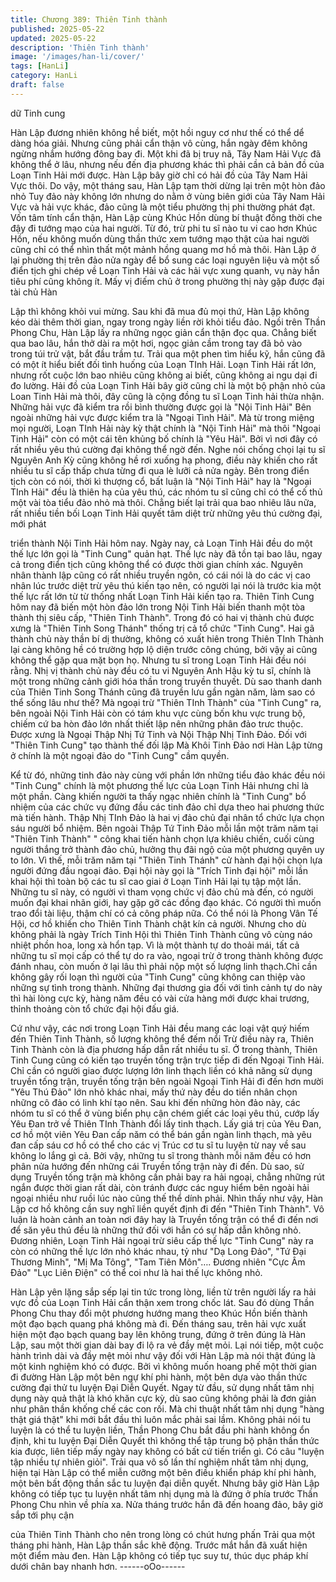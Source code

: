 ```yaml
---
title: Chương 389: Thiên Tinh thành
published: 2025-05-22
updated: 2025-05-22
description: 'Thiên Tinh thành'
image: '/images/han-li/cover/'
tags: [HanLi]
category: HanLi
draft: false
---
```


dữ Tinh cung

Hàn Lập đương nhiên không hề biết, một hồi nguy cơ như thế có
thể dể dàng hóa giải.
Nhưng cũng phải cẩn thận vô cùng, hắn ngày đêm không ngừng
nhắm hướng đông bay đi.
Một khi đã bị truy nã, Tây Nam Hải Vực đã không thể ở lâu,
nhưng nếu đến địa phương khác thì phải cần cả bản đồ của Loạn
Tinh Hải mới được.
Hàn Lập bây giờ chỉ có hải đồ của Tây Nam Hải Vực thôi.
Do vậy, một tháng sau, Hàn Lập tạm thời dừng lại trên một hòn
đảo nhỏ
Tuy đảo này không lớn nhưng do nằm ở vùng biên giới của Tây
Nam Hải Vực và hải vực khác, đảo cũng là một tiểu phường thị
phi thường phát đạt.
Vốn tâm tính cẩn thận, Hàn Lập cùng Khúc Hồn dùng bí thuật
đồng thời che đậy đi tướng mạo của hai người.
Từ đó, trừ phi tu sĩ nào tu vi cao hơn Khúc Hồn, nếu không muốn
dùng thần thức xem tướng mạo thật của hai người cũng chỉ có
thể nhìn thất một mảnh hồng quang mơ hồ mà thôi.
Hàn Lập ở lại phường thị trên đảo nửa ngày để bổ sung các loại
nguyên liệu và một số điển tịch ghi chép về Loạn Tinh Hải và các
hải vực xung quanh, vụ này hắn tiêu phí cũng không ít.
Mấy vị điếm chủ ở trong phường thị này gặp được đại tài chủ Hàn

Lập thì không khỏi vui mừng.
Sau khi đã mua đủ mọi thứ, Hàn Lập không kéo dài thêm thời
gian, ngay trong ngày liền rời khỏi tiểu đảo.
Ngồi trên Thần Phong Chu, Hàn Lập lấy ra những ngọc giản cẩn
thận đọc qua.
Chẳng biết qua bao lâu, hắn thở dài ra một hơi, ngọc giản cầm
trong tay đã bỏ vào trong túi trử vật, bắt đầu trầm tư.
Trải qua một phen tìm hiểu kỹ, hắn cũng đã có một ít hiểu biết đối
tình huống của Loạn TInh Hải.
Loạn Tinh Hải rất lớn, nhưng rốt cuộc lớn bao nhiêu cũng không
ai biết, cũng không ai ngu dại đi đo lường.
Hải đồ của Loạn Tinh Hải bây giờ cũng chỉ là một bộ phận nhỏ
của Loan Tinh Hải mà thôi, đây cũng là cộng đồng tu sĩ Loạn Tinh
hải thừa nhận.
Những hải vực đã kiểm tra rồi bình thường được gọi là "Nội Tinh
Hải" Bên ngoài những hải vực được kiểm tra là "Ngoại Tình Hải".
Mà từ trong miệng mọi người, Loạn TInh Hải này kỳ thật chính là
"Nội Tinh Hải" mà thôi
"Ngoại Tinh Hải" còn có một cái tên khủng bố chính là "Yêu Hải".
Bởi vì nơi đây có rất nhiều yêu thú cường đại không thể ngờ đến.
Nghe nói chống chọi lại tu sĩ Nguyên Anh Kỳ cũng không hề rơi
xuống hạ phong, điều này khiến cho rất nhiều tu sĩ cấp thấp chưa
từng đi qua lè lưỡi cả nửa ngày.
Bên trong điển tịch còn có nói, thời kì thượng cổ, bất luận là "Nội
Tinh Hải" hay là "Ngoại TInh Hải" đều là thiên hạ của yêu thú, các
nhóm tu sĩ cũng chỉ có thể cố thủ một vài tòa tiểu đảo nhỏ mà
thôi.
Chẳng biết lại trải qua bao nhiêu lâu nữa, rất nhiều tiền bối Loạn
Tinh Hải quyết tâm diệt trừ những yêu thú cường đại, mới phát

triển thành Nội Tinh Hải hôm nay.
Ngày nay, cả Loạn Tinh Hải đều do một thế lực lớn gọi là "Tinh
Cung" quản hạt.
Thế lực này đã tồn tại bao lâu, ngay cả trong điển tịch cũng không
thể có được thời gian chính xác.
Nguyên nhân thành lập cũng có rất nhiều truyền ngôn, có cái nói
là do các vị cao nhân lúc trước diệt trừ yêu thú kiến tạo nên, có
người lại nói là trước kia một thế lực rất lớn từ từ thống nhất Loạn
Tinh Hải kiến tạo ra.
Thiên Tinh Cung hôm nay đã biến một hòn đảo lớn trong Nội Tinh
Hải biến thanh một tòa thành thị siêu cấp, "Thiên Tinh Thành".
Trong đó có hai vị thành chủ được xưng là "Thiên Tinh Song
Thánh" thống trị cả tổ chức "Tinh Cung".
Hai gã thành chủ này thần bí dị thường, không có xuất hiên trong
Thiên TInh Thành lại càng không hề có trường hợp lộ diện trước
công chúng, bởi vậy ai cũng không thể gặp qua mặt bọn họ.
Nhưng tu sĩ trong Loạn Tinh Hải đều nói rằng.
Nhị vị thành chủ này đều có tu vi Nguyên Anh Hậu kỳ tu sĩ, chính
là một trong những cảnh giới hóa thần trong truyền thuyết.
Dù sao thanh danh của Thiên Tinh Song Thánh cũng đã truyền
lưu gần ngàn năm, làm sao có thể sống lâu như thế?
Mà ngoại trừ "Thiên TInh Thành" của "Tinh Cung" ra, bên ngoài
Nội Tinh Hải còn có tám khu vực cùng bốn khu vực trung bộ,
chiếm cứ ba hòn đảo lớn nhất thiết lập nên những phân đảo trưc
thuộc.
Được xưng là Ngoại Thập Nhị Tứ Tinh và Nội Thập Nhị Tinh Đảo.
Đối với "Thiên Tinh Cung" tạo thành thế đối lập
Mà Khôi Tinh Đảo nơi Hàn Lập từng ở chính là một ngoại đảo do
"Tinh Cung" cầm quyền.

Kể từ đó, những tinh đảo này cùng với phần lớn những tiểu đảo
khác đều nói "Tinh Cung" chính là một phương thế lực của Loạn
Tinh Hải nhưng chỉ là một phần.
Càng khiến người ta thấy ngạc nhiên chính là "Tinh Cung" bổ
nhiệm của các chức vụ đứng đầu các tinh đảo chỉ dựa theo hai
phương thức mà tiến hành.
Thập Nhị TInh Đảo là hai vị đảo chủ đại nhân tổ chức lựa chọn
sáu người bổ nhiệm. Bên ngoài Thập Tứ Tinh Đảo mỗi lần một
trăm năm tại "Thiên Tinh Thành" " công khai tiến hành chọn lựa
khiêu chiến, cuối cùng người thắng trở thành đảo chủ, hưởng thụ
đãi ngộ của một phương quyên uy to lớn.
Vì thế, mỗi trăm năm tại "Thiên Tinh Thánh" cử hành đại hội chọn
lựa người đứng đầu ngoại đảo.
Đại hội này gọi là "Trích Tinh đại hội" mỗi lần khai hội thì toàn bộ
các tu sĩ cao giai ở Loạn Tinh Hải lại tụ tập một lần.
Những tu sĩ này, có người vì tham vọng chức vị đảo chủ mà đến,
có người muốn đại khai nhãn giới, hay gặp gỡ các đồng đạo
khác. Có người thì muốn trao đổi tài liệu, thậm chí có cả công
pháp nữa. Có thể nói là Phong Vân Tế Hội, cơ hồ khiến cho Thiên
Tinh Thành chật kín cả người.
Nhưng cho dù không phải là ngày Trích Tinh Hội thì Thiên Tinh
Thành cũng vô cùng náo nhiệt phồn hoa, long xà hổn tạp.
Vì là một thành tự do thoải mái, tất cả những tu sĩ mọi cấp có thể
tự do ra vào, ngoại trừ ở trong thành không được đánh nhau, còn
muốn ở lại lâu thì phải nộp một số lượng linh thạch.Chỉ cần không
gây rối loạn thì người của "Tinh Cung" cũng không can thiệp vào
những sự tình trong thành.
Những đại thương gia đối với tình cảnh tự do này thì hài lòng cực
kỳ, hàng năm đều có vài cửa hàng mới được khai trương, thỉnh
thoảng còn tổ chức đại hội đấu giá.

Cứ như vậy, các nơi trong Loạn Tinh Hải đều mang các loại vật
quý hiếm đến Thiên Tinh Thành, số lượng không thể đếm nổi
Trừ điều này ra, Thiên Tinh Thành còn là địa phương hấp dẫn rất
nhiều tu sĩ. Ở trong thành, Thiên Tinh Cung cũng có kiến tạo
truyền tống trận trực tiếp đi đến Ngoại Tinh Hải.
Chỉ cần có người giao được lượng lớn linh thạch liền có khả năng
sử dụng truyền tống trận, truyền tống trận bên ngoài Ngoại Tinh
Hải đi đến hơn mười "Yêu Thú Đảo" lớn nhỏ khác nhai, mấy thứ
này đều do tiền nhân chọn những cô đảo có linh khí tạo nên.
Sau khi đến những hòn đảo này, các nhóm tu sĩ có thể ở vùng
biển phụ cận chém giết các loại yêu thú, cướp lấy Yêu Đan trở về
Thiên TInh Thành đổi lấy tinh thạch.
Lấy giá trị của Yêu Đan, cơ hồ một viên Yêu Đan cấp năm có thể
bán gần ngàn linh thạch, mà yêu đan cấp sáu cơ hồ có thể cho
các vị Trúc cơ tu sĩ tu luyện từ nay về sau không lo lắng gì cả.
Bởi vậy, những tu sĩ trong thành mỗi năm đều có hơn phân nửa
hướng đến những cái Truyền tống trận này đi đến.
Dù sao, sử dụng Truyền tống trận mà không cần phải bay ra hải
ngoại, chẳng những rút ngắn được thời gian rất dài, còn tránh
được các nguy hiểm bên ngoài hải ngoại nhiều như ruồi lúc nào
cũng thế thể dính phải.
Nhìn thấy như vậy, Hàn Lập cơ hồ không cần suy nghĩ liền quyết
định đi đến "Thiên Tinh Thành".
Vô luận là hoàn cảnh an toàn nơi đây hay là Truyền tống trận có
thể đi đến nơi để săn yêu thú đều là những thứ đối với hắn có sự
hấp dẫn không nhỏ.
Đương nhiên, Loạn Tinh Hải ngoại trừ siêu cấp thế lực "Tinh
Cung" này ra còn có những thế lực lớn nhỏ khác nhau, tỷ như
"Dạ Long Đảo", "Tứ Đại Thương Minh", "Mị Ma Tông", "Tam Tiên
Môn"…. Đương nhiên "Cực Âm Đảo" "Lục Liên Điện" có thể coi
như là hai thế lực không nhỏ.

Hàn Lập yên lặng sắp sếp lại tin tức trong lòng, liền từ trên người
lấy ra hải vực đồ của Loạn Tinh Hải cẩn thận xem trong chốc lát.
Sau đó dùng Thần Phong Chu thay đổi một phương hướng mang
theo Khúc Hồn biến thành một đạo bạch quang phá không mà đi.
Đến tháng sau, trên hải vực xuất hiện một đạo bạch quang bay
lên không trung, đứng ở trên đúng là Hàn Lập, sau một thời gian
dài bay đi lộ ra vẻ đầy mệt mỏi.
Lại nói tiếp, một cuộc hành trình dài và đầy mệt mỏi như vậy đối
với Hàn Lập mà nói thật đúng là một kinh nghiệm khó có được.
Bởi vì không muốn hoang phế một thời gian đi đường Hàn Lập
một bên ngự khí phi hành, một bên dựa vào thần thức cường đại
thử tu luyện Đại Diễn Quyết.
Ngay từ đầu, sử dụng nhất tâm nhị dụng này quả thật là khó khăn
cực kỳ, dù sao cũng không phải là đơn giản như phân thần khống
chế các con rối.
Mà chi thuật nhất tâm nhị dụng "hàng thật giá thật" khi mới bắt
đầu thì luôn mắc phải sai lầm.
Không phải nói tu luyện là có thể tu luyện liền, Thần Phong Chu
bắt đầu phi hành không ổn định, khi tu luyện Đại Diễn Quyết thì
không thể tập trung bộ phận thần thức kia được, liên tiếp mấy
ngày nay không có bất cứ tiến triển gì.
Có câu "luyện tập nhiều tự nhiên giỏi".
Trải qua vô số lần thí nghiệm nhất tâm nhị dụng, hiện tại Hàn Lập
có thể miễn cưỡng một bên điều khiển pháp khí phi hành, một
bên bất động thần sắc tu luyện đại diễn quyết.
Nhưng bây giờ Hàn Lập không có tiếp tục tu luyện nhất tâm nhị
dụng mà là đứng ở phía trước Thần Phong Chu nhìn về phía xa.
Nửa tháng trước hắn đã đến hoang đảo, bây giờ sắp tới phụ cận

của Thiên Tinh Thành cho nên trong lòng có chút hưng phấn
Trải qua một tháng phi hành, Hàn Lập thần sắc khẽ động.
Trước mắt hắn đã xuất hiện một điểm màu đen.
Hàn Lập không có tiếp tục suy tư, thúc dục pháp khí dưới chân
bay nhanh hơn.
------oOo------
